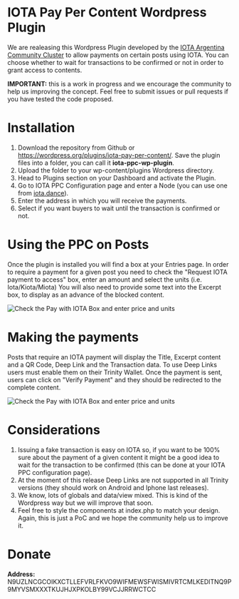# IOTA Pay Per Content Wordpress Plugin
We are realeasing this Wordpress Plugin developed by the [IOTA Argentina Community Cluster](http://iotaargentina.org) to allow payments on certain posts using IOTA. 
You can choose whether to wait for transactions to be confirmed or not in order to grant access to contents.

**IMPORTANT:** this is a work in progress and we encourage the community to help us improving the concept. Feel free to submit issues or pull requests if you have tested the code proposed. 

# Installation

1. Download the repository from Github or https://wordpress.org/plugins/iota-pay-per-content/. Save the plugin files into a folder, you can call it **iota-ppc-wp-plugin**. 
2. Upload the folder to your wp-content/plugins Wordpress directory.
3. Head to Plugins section on your Dashboard and activate the Plugin.
4. Go to IOTA PPC Configuration page and enter a Node (you can use one from [iota.dance](https://iota.dance)).
5. Enter the address in which you will receive the payments.
6. Select if you want buyers to wait until the transaction is confirmed or not. 

# Using the PPC on Posts
Once the plugin is installed you will find a box at your Entries page. In order to require a payment for a given post you need to check the "Request IOTA payment to access" box, enter an amount and select the units (i.e. Iota/Kiota/Miota)
You will also need to provide some text into the Excerpt box, to display as an advance of the blocked content.

![Check the Pay with IOTA Box and enter price and units](http://iotaargentina.org/public/ppc-plugin-page.png)

# Making the payments

Posts that require an IOTA payment will display the Title, Excerpt content and a QR Code, Deep Link and the Transaction data. To use Deep Links users must enable them on their Trinity Wallet. 
Once the payment is sent, users can click on "Verify Payment" and they should be redirected to the complete content. 

![Check the Pay with IOTA Box and enter price and units](http://iotaargentina.org/public/ppc-payment.png)

# Considerations

1. Issuing a fake transaction is easy on IOTA so, if you want to be 100% sure about the payment of a given content it might be a good idea to wait for the transaction to be confirmed (this can be done at your IOTA PPC configuration page).
2. At the moment of this release Deep Links are not supported in all Trinity versions (they should work on Android and Iphone last releases).
3. We know, lots of globals and data/view mixed. This is kind of the Wordpress way but we will improve that soon. 
4. Feel free to style the components at index.php to match your design. Again, this is just a PoC and we hope the community help us to improve it. 

# Donate
**Address:** N9UZLNCGCOIKXCTLLEFVRLFKVO9WIFMEWSFWISMIVRTCMLKEDITNQ9P9MYVSMXXXTKUJHJXPKOLBY99VCJJRRWCTCC







